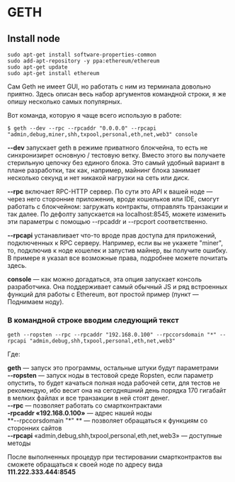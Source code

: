 # GETH

## Install node
```
sudo apt-get install software-properties-common
sudo add-apt-repository -y ppa:ethereum/ethereum
sudo apt-get update
sudo apt-get install ethereum
```

Сам Geth не имеет GUI, но работать с ним из терминала довольно приятно. Здесь описан весь набор аргументов командной строки, я же опишу несколько самых популярных.

Вот команда, которую я чаще всего использую в работе: 
```
$ geth --dev --rpc --rpcaddr "0.0.0.0" --rpcapi "admin,debug,miner,shh,txpool,personal,eth,net,web3" console
```

**--dev** запускает geth в режиме приватного блокчейна, то есть не синхронизирет основную / тестовую ветку. Вместо этого вы получаете стерильную цепочку без единого блока. Это самый удобный вариант в плане разработки, так как, например, майнинг блока занимает несколько секунд и нет никакой нагрузки на сеть или диск.

**--rpc** включает RPC-HTTP сервер. По сути это API к вашей ноде — через него сторонние приложения, вроде кошельков или IDE, смогут работать с блокчейном: загружать контракты, отправлять транзакции и так далее. По дефолту запускается на localhost:8545, можете изменить эти параметры с помощью --rpcaddr и --rpcport соответственно.

**--rpcapi** устанавливает что-то вроде прав доступа для приложений, подключенных к RPC серверу. Например, если вы не укажете "miner", то, подключив к ноде кошелек и запустив майнер, вы получите ошибку. В примере я указал все возможные права, подробнее можете почитать здесь.

**console** — как можно догадаться, эта опция запускает консоль разработчика. Она поддерживает самый обычный JS и ряд встроенных функций для работы с Ethereum, вот простой пример (пункт — Поднимаем ноду).



### В командной строке вводим следующий текст
```
geth --ropsten --rpc --rpcaddr "192.168.0.100" --rpccorsdomain "*" --rpcapi "admin,debug,shh,txpool,personal,eth,net,web3"
```

Где:

**geth** — запуск это программы, остальные штуки будут параметрами   
**--ropsten** — запуск ноды в тестовой среде Ropsten, если параметр опустить, то будет качаться полная нода рабочей сети, для тестов не рекомендую, ибо весит она на сегодняшний день порядка 170 гигабайт в мелких файлах и все транзакции в ней стоят денег.    
**--rpc** — позволяет работать со смартконтрактами    
**-rpcaddr «192.168.0.100»** — адрес нашей ноды    
**--rpccorsdomain "*" ** — позволяет обращаться к функциям со сторонних сайтов    
**--rpcapi** «admin,debug,shh,txpool,personal,eth,net,web3» — доступные методы    

После выполненных процедур при тестировании смартконтрактов вы сможете обращаться к своей ноде по адресу вида 
**111.222.333.444:8545**
